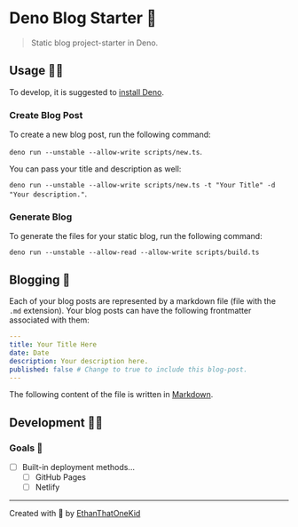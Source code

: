 # Deno Blog Starter 🦕

> Static blog project-starter in Deno.

## Usage 🐱‍🐉

To develop, it is suggested to [install Deno][deno_installation].

### Create Blog Post

To create a new blog post, run the following command:

`deno run --unstable --allow-write scripts/new.ts`.

You can pass your title and description as well:

`deno run --unstable --allow-write scripts/new.ts -t "Your Title" -d "Your description."`.

### Generate Blog

To generate the files for your static blog, run the following command:

`deno run --unstable --allow-read --allow-write scripts/build.ts`

## Blogging 💌

Each of your blog posts are represented by a markdown file (file with the `.md` extension).
Your blog posts can have the following frontmatter associated with them:

```yaml
---
title: Your Title Here
date: Date
description: Your description here.
published: false # Change to true to include this blog-post.
---

```

The following content of the file is written in [Markdown][markdown_definition].

## Development 👨‍💻

### Goals 🏁

- [ ] Built-in deployment methods...
  - [ ] GitHub Pages
  - [ ] Netlify

---

Created with 💖 by [EthanThatOneKid][creator_url]

[creator_url]: https://github.com/EthanThatOneKid/
[deno_installation]: https://github.com/denoland/deno_install
[markdown_definition]: https://commonmark.org/help/
